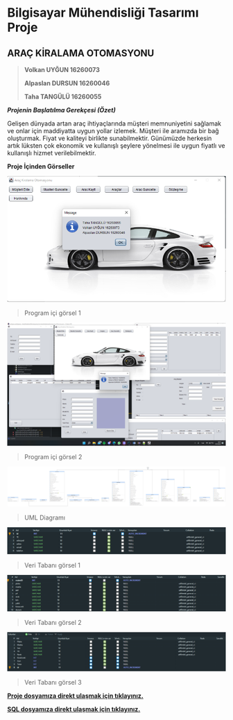 # Bilgisayar Mühendisliği Tasarımı Proje
## ARAÇ KİRALAMA OTOMASYONU
 
> **Volkan UYĞUN 16260073**
> 
> **Alpaslan DURSUN 16260046**
> 
> **Taha TANGÜLÜ 16260055**




_**Projenin Başlatılma Gerekçesi (Özet)**_
	
Gelişen dünyada artan araç ihtiyaçlarında müşteri memnuniyetini sağlamak ve onlar için maddiyatta uygun yollar izlemek. 
Müşteri ile aramızda bir bağ oluşturmak. Fiyat ve kaliteyi birlikte sunabilmektir. Günümüzde herkesin artık lüksten çok ekonomik ve kullanışlı şeylere yönelmesi ile uygun fiyatlı ve kullanışlı hizmet verilebilmektir.

**Proje İçinden Görseller**


![resim1](s1.png)
> Program içi görsel 1

![resim2](s2.png)
> Program içi görsel 2

![resim6](s6.png)
> UML Diagramı

![resim3](s3.png)
> Veri Tabanı görsel 1

![resim4](s4.png)
> Veri Tabanı görsel 2

![resim5](s5.png)
> Veri Tabanı görsel 3

**[Proje dosyamıza direkt ulaşmak için tıklayınız.](ÖdevKonusu.docx)**

**[SQL dosyamıza direkt ulaşmak için tıklayınız.](arackiralamal.sql)**
